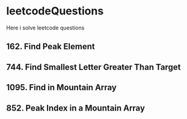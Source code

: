 # leetcodeQuestions
Here i solve leetcode questions
## 162. Find Peak Element
## 744. Find Smallest Letter Greater Than Target
## 1095. Find in Mountain Array
## 852. Peak Index in a Mountain Array
